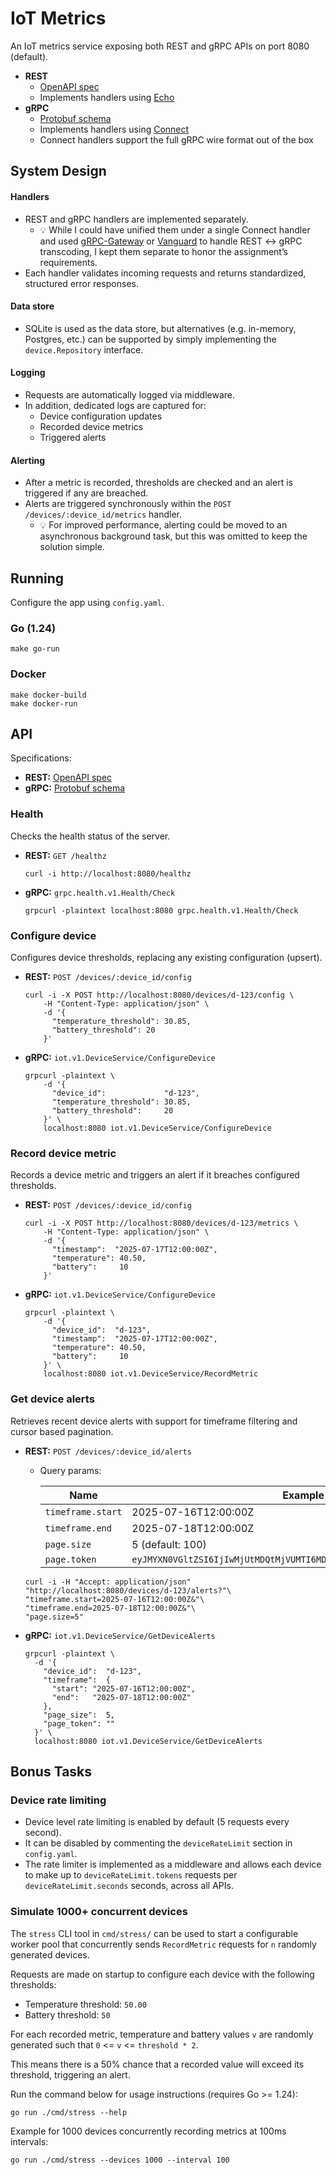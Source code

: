 # IoT Metrics

An IoT metrics service exposing both REST and gRPC APIs on port 8080 (default).

- **REST**
  - [OpenAPI spec](openapi.yaml)
  - Implements handlers using [Echo](https://echo.labstack.com)
- **gRPC**
  - [Protobuf schema](proto/iot/v1/service.proto)
  - Implements handlers using [Connect](https://connectrpc.com)
  - Connect handlers support the full gRPC wire format out of the box

## System Design

#### Handlers

- REST and gRPC handlers are implemented separately.
  - 💡️ While I could have unified them under a single Connect handler and used
    [gRPC-Gateway](https://github.com/grpc-ecosystem/grpc-gateway)
    or [Vanguard](https://github.com/connectrpc/vanguard-go) to handle REST ↔ gRPC transcoding, I kept them separate to honor the assignment’s requirements.
- Each handler validates incoming requests and returns standardized, structured
  error responses.

#### Data store

- SQLite is used as the data store, but alternatives (e.g. in-memory, Postgres, etc.) can be supported by simply
  implementing the `device.Repository` interface.

#### Logging

- Requests are automatically logged via middleware. 
- In addition, dedicated logs are captured for:
  - Device configuration updates
  - Recorded device metrics
  - Triggered alerts

#### Alerting

- After a metric is recorded, thresholds are checked and an alert is triggered if any are breached.
- Alerts are triggered synchronously within the `POST /devices/:device_id/metrics` handler.
  - 💡️ For improved performance, alerting could be moved to an asynchronous background task, but this was omitted to
    keep
    the solution simple.

## Running

Configure the app using `config.yaml`.

### Go (1.24)

```shell
make go-run
```

### Docker

```shell
make docker-build
make docker-run
```

## API

Specifications:

- **REST:** [OpenAPI spec](openapi.yaml)
- **gRPC:** [Protobuf schema](proto/iot/v1/service.proto)

### Health

Checks the health status of the server.

- **REST:** `GET /healthz`

  ```shell
  curl -i http://localhost:8080/healthz
  ```

- **gRPC:** `grpc.health.v1.Health/Check`

  ```shell
  grpcurl -plaintext localhost:8080 grpc.health.v1.Health/Check
  ```

### Configure device

Configures device thresholds, replacing any existing configuration (upsert).

- **REST:** `POST /devices/:device_id/config`

  ```shell
  curl -i -X POST http://localhost:8080/devices/d-123/config \
      -H "Content-Type: application/json" \
      -d '{
        "temperature_threshold": 30.85,
        "battery_threshold": 20
      }'
  ```

- **gRPC:** `iot.v1.DeviceService/ConfigureDevice`

  ```shell
  grpcurl -plaintext \
      -d '{
        "device_id":             "d-123",
        "temperature_threshold": 30.85,
        "battery_threshold":     20
      }' \
      localhost:8080 iot.v1.DeviceService/ConfigureDevice
  ```

### Record device metric

Records a device metric and triggers an alert if it breaches configured thresholds.

- **REST:** `POST /devices/:device_id/config`

  ```shell
  curl -i -X POST http://localhost:8080/devices/d-123/metrics \
      -H "Content-Type: application/json" \
      -d '{
        "timestamp":  "2025-07-17T12:00:00Z",
        "temperature": 40.50,
        "battery":     10
      }'
  ```

- **gRPC:** `iot.v1.DeviceService/ConfigureDevice`

  ```shell
  grpcurl -plaintext \
      -d '{
        "device_id":  "d-123",
        "timestamp":  "2025-07-17T12:00:00Z",
        "temperature": 40.50,
        "battery":     10
      }' \
      localhost:8080 iot.v1.DeviceService/RecordMetric
  ```

### Get device alerts

Retrieves recent device alerts with support for timeframe filtering and cursor based pagination.

- **REST:** `POST /devices/:device_id/alerts`
  - Query params:

    | Name              | Example                                                               |
    |-------------------|-----------------------------------------------------------------------|
    | `timeframe.start` | 2025-07-16T12:00:00Z                                                  |
    | `timeframe.end`   | 2025-07-18T12:00:00Z                                                  |
    | `page.size`       | 5 (default: 100)                                                      |
    | `page.token`      | `eyJMYXN0VGltZSI6IjIwMjUtMDQtMjVUMTI6MDA6MDBaIiwiTGFzdElEIjoxMTg5M30` |

  ```shell
  curl -i -H "Accept: application/json" "http://localhost:8080/devices/d-123/alerts?"\
  "timeframe.start=2025-07-16T12:00:00Z&"\
  "timeframe.end=2025-07-18T12:00:00Z&"\
  "page.size=5"
  ```

- **gRPC:** `iot.v1.DeviceService/GetDeviceAlerts`

  ```shell
  grpcurl -plaintext \
    -d '{
      "device_id":  "d-123",
      "timeframe":  {
        "start": "2025-07-16T12:00:00Z",
        "end":   "2025-07-18T12:00:00Z"
      },
      "page_size":  5,
      "page_token": ""
    }' \
    localhost:8080 iot.v1.DeviceService/GetDeviceAlerts
  ```

## Bonus Tasks

### Device rate limiting

- Device level rate limiting is enabled by default (5 requests every second).
- It can be disabled by commenting the `deviceRateLimit` section in `config.yaml`.
- The rate limiter is implemented as a middleware and allows each device to make up to `deviceRateLimit.tokens`
requests per `deviceRateLimit.seconds` seconds, across all APIs.

### Simulate 1000+ concurrent devices

The `stress` CLI tool in `cmd/stress/` can be used to start a configurable worker pool that concurrently sends
`RecordMetric` requests for `n` randomly generated devices.

Requests are made on startup to configure each device with the following thresholds:

- Temperature threshold: `50.00`
- Battery threshold: `50`

For each recorded metric, temperature and battery values `v` are randomly generated such that `0` <= `v` <=
`threshold * 2`.

This means there is a 50% chance that a recorded value will exceed its threshold, triggering an alert.

Run the command below for usage instructions (requires Go >= 1.24):

````shell
go run ./cmd/stress --help
````

Example for 1000 devices concurrently recording metrics at 100ms intervals:

```shell
go run ./cmd/stress --devices 1000 --interval 100
```